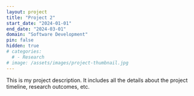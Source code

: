 ```yaml
---
layout: project
title: "Project 2"
start_date: "2024-01-01"
end_date: "2024-03-01"
domain: "Software Development"
pin: false
hidden: true
# categories:
  # - Research
# image: /assets/images/project-thumbnail.jpg
---
```

This is my project description. It includes all the details about the project timeline, research outcomes, etc.
